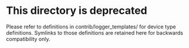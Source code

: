 # This directory is deprecated

Please refer to definitions in contrib/logger_templates/ for device type definitions. Symlinks to those definitions are retained here for backwards compatibility only.
